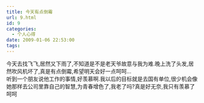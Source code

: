 ```yaml
---
title: 今天有点倒霉
url: 9.html
id: 9
categories:
  - 个人心得
date: 2009-01-06 22:53:00
tags:
---
```


今天去找飞飞,居然又下雨了,不知道是不是老天爷故意与我为难.晚上洗了头发,居然吹风机坏了,真是有点倒霉,希望明天会好一点呵呵...  
听到一个朋友说他工作的事情,好羡慕啊.我以后的目标就是去国有单位,很少机会像她那样去公司里靠自己的智慧,为青春增色了,我老了吗?真是好无奈,我只有羡慕了呵呵